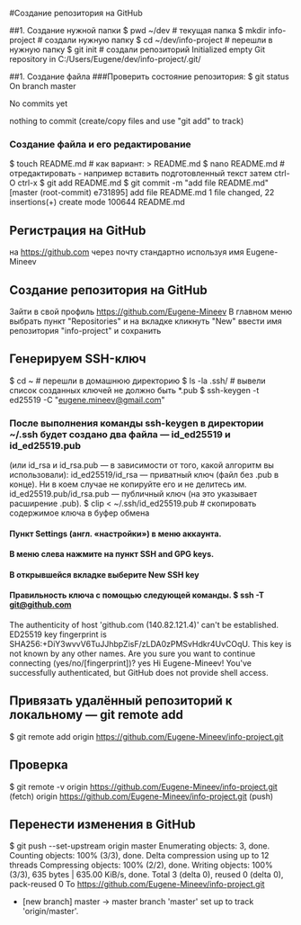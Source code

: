 #Создание репозитория на GitHub
		
##1. Создание нужной папки
$ pwd 
~/dev # текущая папка
$ mkdir info-project # создали нужную папку
$ cd ~/dev/info-project # перешли в нужную папку
$ git init # создали репозиторий 
Initialized empty Git repository in C:/Users/Eugene/dev/info-project/.git/

##1. Создание файла
###Проверить состояние репозитория:
$ git status
On branch master

No commits yet

nothing to commit (create/copy files and use "git add" to track)

### Создание файла и его редактирование
$ touch README.md  # как вариант:    > README.md
$ nano README.md    # отредактировать - например вставить подготовленный текст   затем ctrl-O  ctrl-x
$ git add README.md
$ git commit -m "add file README.md"
[master (root-commit) e731895] add file README.md
 1 file changed, 22 insertions(+)
 create mode 100644 README.md
 
## Регистрация на GitHub  
на https://github.com  через почту  стандартно 
используя имя Eugene-Mineev

## Создание репозитория на GitHub
Зайти в свой профиль  https://github.com/Eugene-Mineev
В главном меню выбрать пункт "Repositories" и на вкладке кликнуть "New"
ввести имя репозитория "info-project" и сохранить

## Генерируем SSH-ключ
$ cd ~ # перешли в домашнюю директорию 
$ ls -la .ssh/ # вывели список созданных ключей   не должно быть *.pub
$ ssh-keygen -t ed25519 -C "eugene.mineev@gmail.com"
### После выполнения команды ssh-keygen в директории ~/.ssh будет создано два файла — id_ed25519 и id_ed25519.pub 
(или id_rsa и id_rsa.pub — в зависимости от того, какой алгоритм вы использовали):
    id_ed25519/id_rsa — приватный ключ (файл без .pub в конце). Ни в коем случае не копируйте его и не делитесь им.
    id_ed25519.pub/id_rsa.pub — публичный ключ (на это указывает расширение .pub).
$ clip < ~/.ssh/id_ed25519.pub  # скопировать содержимое ключа в буфер обмена	
#### Пункт Settings (англ. «настройки») в меню аккаунта.
#### В меню слева нажмите на пункт SSH and GPG keys.
#### В открывшейся вкладке выберите New SSH key 
#### Правильность ключа с помощью следующей команды. $ ssh -T git@github.com 
The authenticity of host 'github.com (140.82.121.4)' can't be established. ED25519 key fingerprint is SHA256:+DiY3wvvV6TuJJhbpZisF/zLDA0zPMSvHdkr4UvCOqU. 
This key is not known by any other names. Are you sure you want to continue connecting (yes/no/[fingerprint])?
yes
Hi Eugene-Mineev! You've successfully authenticated, but GitHub does not provide shell access. 

## Привязать удалённый репозиторий к локальному — git remote add
$ git remote add origin https://github.com/Eugene-Mineev/info-project.git
## Проверка
$ git remote -v
origin  https://github.com/Eugene-Mineev/info-project.git (fetch)
origin  https://github.com/Eugene-Mineev/info-project.git (push)

## Перенести изменения в GitHub
$  git push --set-upstream origin master
Enumerating objects: 3, done.
Counting objects: 100% (3/3), done.
Delta compression using up to 12 threads
Compressing objects: 100% (2/2), done.
Writing objects: 100% (3/3), 635 bytes | 635.00 KiB/s, done.
Total 3 (delta 0), reused 0 (delta 0), pack-reused 0
To https://github.com/Eugene-Mineev/info-project.git
 * [new branch]      master -> master
branch 'master' set up to track 'origin/master'.
